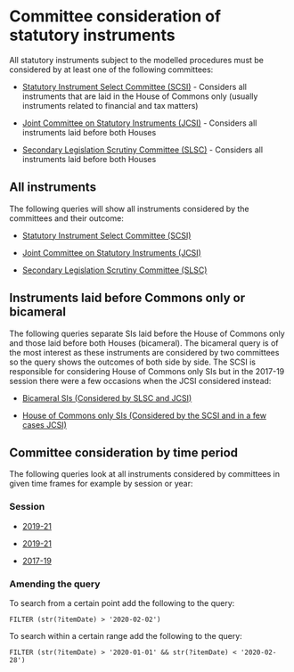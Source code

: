 # Committee consideration of statutory instruments

All statutory instruments subject to the modelled procedures must be considered by at least one of the following committees:

* [Statutory Instrument Select Committee (SCSI)](https://committees.parliament.uk/committee/149/statutory-instruments-select-committee) - Considers all instruments that are laid in the House of Commons only (usually instruments related to financial and tax matters)

* [Joint Committee on Statutory Instruments (JCSI)](https://committees.parliament.uk/committee/148/statutory-instruments-joint-committee/) - Considers all instruments laid before both Houses

* [Secondary Legislation Scrutiny Committee (SLSC)](https://committees.parliament.uk/committee/255/secondary-legislation-scrutiny-committee/) - Considers all instruments laid before both Houses 

## All instruments

The following queries will show all instruments considered by the committees and their outcome:

* [Statutory Instrument Select Committee (SCSI)](https://api.parliament.uk/sparql#query=PREFIX+rdfs%3A+%3Chttp%3A%2F%2Fwww.w3.org%2F2000%2F01%2Frdf-schema%23%3E%0APREFIX+%3A+%3Chttps%3A%2F%2Fid.parliament.uk%2Fschema%2F%3E%0Aselect+distinct+%3FSI+%3FSIname+%3FworkPackage+%3Fproc+%3FprocStepName+%3FitemDate+%3FprocStepName2++%3FitemDate1+where+%7B%0A+%3FSI+a+%3AStatutoryInstrumentPaper+.++%0A+++++%3FSI+rdfs%3Alabel+%3FSIname+.%0A%09%3FSI+%3AworkPackagedThingHasWorkPackage+%3FworkPackage+.%0A++%09%3FworkPackage+%3AworkPackageHasProcedure%2Frdfs%3Alabel+%3Fproc.%0A++%3FworkPackage+%3AworkPackageHasBusinessItem%2F%3AbusinessItemHasProcedureStep+%3FprocStep+%3B%0A+++++++++++%3AworkPackageHasBusinessItem+%3FbusItem+.%0A++%3FbusItem+%3AbusinessItemHasProcedureStep%2Frdfs%3Alabel+%3FitemDate2%3B%0A+++++++++++%3AbusinessItemDate+%3FitemDate+.%0A++%3FprocStep+rdfs%3Alabel+%3FprocStepName.%0A+%7B%3FworkPackage+%3AworkPackageHasBusinessItem%2F%3AbusinessItemHasProcedureStep+%3FprocStep2+%3B%0A+++++++++++%3AworkPackageHasBusinessItem+%3FbusItem2+.%0A++%3FbusItem2+%3AbusinessItemHasProcedureStep%2Frdfs%3Alabel+%3FitemDate3%3B%0A+++++++++++%3AbusinessItemDate+%3FitemDate1+.%0A++++%3FprocStep2+rdfs%3Alabel+%3FprocStepName2+.+%0A++++FILTER(%3FprocStepName2+IN+(%22Concerns+raised+by+the+Select+Committee+on+Statutory+Instruments+(SCSI)%22%2C+%22No+concerns+raised+by+the+Select+Committee+on+Statutory+Instruments+(SCSI)%22))%0A++++FILTER(%3FitemDate3+IN+(%22Concerns+raised+by+the+Select+Committee+on+Statutory+Instruments+(SCSI)%22%2C+%22No+concerns+raised+by+the+Select+Committee+on+Statutory+Instruments+(SCSI)%22))%0A++++%0A++%7D%0A++FILTER(%3FprocStepName+IN+(%22Laid+before+the+House+of+Commons%22))%0A++FILTER(%3FitemDate2+IN+(%22Laid+before+the+House+of+Commons%22))%0A++%0A++%0A%7D&contentTypeConstruct=text%2Fturtle&contentTypeSelect=application%2Fsparql-results%2Bjson&endpoint=https%3A%2F%2Fapi.parliament.uk%2Fsparql&requestMethod=POST&tabTitle=SCSI+consideration+(ALL)&headers=%7B%7D&outputFormat=table)

* [Joint Committee on Statutory Instruments (JCSI)](https://api.parliament.uk/sparql#query=PREFIX+rdfs%3A+%3Chttp%3A%2F%2Fwww.w3.org%2F2000%2F01%2Frdf-schema%23%3E%0APREFIX+%3A+%3Chttps%3A%2F%2Fid.parliament.uk%2Fschema%2F%3E%0Aselect+distinct+%3FSI+%3FSIname+%3FworkPackage+%3Fproc+%3FprocStepName+%3FitemDate+%3FprocStepName2++%3FitemDate1+where+%7B%0A+%3FSI+a+%3AStatutoryInstrumentPaper+.++%0A+++++%3FSI+rdfs%3Alabel+%3FSIname+.%0A%09%3FSI+%3AworkPackagedThingHasWorkPackage+%3FworkPackage+.%0A++%09%3FworkPackage+%3AworkPackageHasProcedure%2Frdfs%3Alabel+%3Fproc.%0A++%3FworkPackage+%3AworkPackageHasBusinessItem%2F%3AbusinessItemHasProcedureStep+%3FprocStep+%3B%0A+++++++++++%3AworkPackageHasBusinessItem+%3FbusItem+.%0A++%3FbusItem+%3AbusinessItemHasProcedureStep%2Frdfs%3Alabel+%3FitemDate2%3B%0A+++++++++++%3AbusinessItemDate+%3FitemDate+.%0A++%3FprocStep+rdfs%3Alabel+%3FprocStepName.%0A+%7B%3FworkPackage+%3AworkPackageHasBusinessItem%2F%3AbusinessItemHasProcedureStep+%3FprocStep2+%3B%0A+++++++++++%3AworkPackageHasBusinessItem+%3FbusItem2+.%0A++%3FbusItem2+%3AbusinessItemHasProcedureStep%2Frdfs%3Alabel+%3FitemDate3%3B%0A+++++++++++%3AbusinessItemDate+%3FitemDate1+.%0A++++%3FprocStep2+rdfs%3Alabel+%3FprocStepName2+.+%0A++++FILTER(%3FprocStepName2+IN+(+%22No+concerns+raised+by+the+Joint+Committee+on+Statutory+Instruments+(JCSI)%22%2C+%22Concerns+raised+by+the+Joint+Committee+on+Statutory+Instruments+(JCSI)%22))%0A++++FILTER(%3FitemDate3+IN+(+%22No+concerns+raised+by+the+Joint+Committee+on+Statutory+Instruments+(JCSI)%22%2C+%22Concerns+raised+by+the+Joint+Committee+on+Statutory+Instruments+(JCSI)%22))%0A++++%0A++%7D%0A++FILTER(%3FprocStepName+IN+(%22Laid+before+the+House+of+Commons%22))%0A++FILTER(%3FitemDate2+IN+(%22Laid+before+the+House+of+Commons%22))%0A++%0A++%0A%7D&contentTypeConstruct=text%2Fturtle&contentTypeSelect=application%2Fsparql-results%2Bjson&endpoint=https%3A%2F%2Fapi.parliament.uk%2Fsparql&requestMethod=POST&tabTitle=JCSI+consideration+(ALL)+&headers=%7B%7D&outputFormat=table)

* [Secondary Legislation Scrutiny Committee (SLSC)](https://api.parliament.uk/sparql#query=PREFIX+rdfs%3A+%3Chttp%3A%2F%2Fwww.w3.org%2F2000%2F01%2Frdf-schema%23%3E%0APREFIX+%3A+%3Chttps%3A%2F%2Fid.parliament.uk%2Fschema%2F%3E%0Aselect+distinct+%3FSI+%3FSIname+%3FworkPackage+%3Fproc+%3FprocStepName+%3FitemDate+%3FprocStepName2++%3FitemDate1+where+%7B%0A+%3FSI+a+%3AStatutoryInstrumentPaper+.++%0A+++++%3FSI+rdfs%3Alabel+%3FSIname+.%0A%09%3FSI+%3AworkPackagedThingHasWorkPackage+%3FworkPackage+.%0A++%09%3FworkPackage+%3AworkPackageHasProcedure%2Frdfs%3Alabel+%3Fproc.%0A++%3FworkPackage+%3AworkPackageHasBusinessItem%2F%3AbusinessItemHasProcedureStep+%3FprocStep+%3B%0A+++++++++++%3AworkPackageHasBusinessItem+%3FbusItem+.%0A++%3FbusItem+%3AbusinessItemHasProcedureStep%2Frdfs%3Alabel+%3FitemDate2%3B%0A+++++++++++%3AbusinessItemDate+%3FitemDate+.%0A++%3FprocStep+rdfs%3Alabel+%3FprocStepName.%0A+%7B%3FworkPackage+%3AworkPackageHasBusinessItem%2F%3AbusinessItemHasProcedureStep+%3FprocStep2+%3B%0A+++++++++++%3AworkPackageHasBusinessItem+%3FbusItem2+.%0A++%3FbusItem2+%3AbusinessItemHasProcedureStep%2Frdfs%3Alabel+%3FitemDate3%3B%0A+++++++++++%3AbusinessItemDate+%3FitemDate1+.%0A++++%3FprocStep2+rdfs%3Alabel+%3FprocStepName2+.+%0A++++FILTER(%3FprocStepName2+IN+(%22Noted+as+an+instrument+of+interest+by+the+Secondary+Legislation+Scrutiny+Committee+(SLSC)%22%2C+%22No+concerns+raised+by+the+Secondary+Legislation+Scrutiny+Committee+(SLSC)%22%2C+%22Concerns+raised+by+the+Secondary+Legislation+Scrutiny+Committee+(SLSC)%22))%0A++++FILTER(%3FitemDate3+IN+(%22Noted+as+an+instrument+of+interest+by+the+Secondary+Legislation+Scrutiny+Committee+(SLSC)%22%2C+%22No+concerns+raised+by+the+Secondary+Legislation+Scrutiny+Committee+(SLSC)%22%2C+%22Concerns+raised+by+the+Secondary+Legislation+Scrutiny+Committee+(SLSC)%22))%0A++++%0A++%7D%0A++FILTER(%3FprocStepName+IN+(%22Laid+before+the+House+of+Commons%22))%0A++FILTER(%3FitemDate2+IN+(%22Laid+before+the+House+of+Commons%22))%0A++%0A++%0A%7D&contentTypeConstruct=text%2Fturtle&contentTypeSelect=application%2Fsparql-results%2Bjson&endpoint=https%3A%2F%2Fapi.parliament.uk%2Fsparql&requestMethod=POST&tabTitle=SLSC+consideration+(ALL)&headers=%7B%7D&outputFormat=table)

## Instruments laid before Commons only or bicameral

The following queries separate SIs laid before the House of Commons only and those laid before both Houses (bicameral). The bicameral query is of the most interest as these instruments are considered by two committees so the query shows the outcomes of both side by side. The SCSI is responsible for considering House of Commons only SIs but in the 2017-19 session there were a few occasions when the JCSI considered instead:

* <a href="https://api.parliament.uk/sparql#query=PREFIX+rdfs%3A+%3Chttp%3A%2F%2Fwww.w3.org%2F2000%2F01%2Frdf-schema%23%3E%0APREFIX+%3A+%3Chttps%3A%2F%2Fid.parliament.uk%2Fschema%2F%3E%0Aselect+distinct+%3FSI+%3FSIname+%3FworkPackage+%3Fproc+%3FJCSI+%3FitemDate+%3FSLSC+%3FitemDate1+where+%7B%0A+%3FSI+a+%3AStatutoryInstrumentPaper+.++%0A+++++%3FSI+rdfs%3Alabel+%3FSIname.%0A%09%3FSI+%3AworkPackagedThingHasWorkPackage+%3FworkPackage+.%0A++%09%3FworkPackage+%3AworkPackageHasProcedure%2Frdfs%3Alabel+%3Fproc%0A++FILTER(%3Fproc+IN+(%22Draft+affirmative%22%2C+%22Draft+negative%22%2C+%22Made+affirmative%22%2C+%22Made+negative%22))%0A+%3FworkPackage+%3AworkPackageHasBusinessItem%2F%3AbusinessItemHasProcedureStep+%3FprocStep+%3B%0A+++++++++++%3AworkPackageHasBusinessItem+%3FbusItem+.%0A++%3FbusItem+%3AbusinessItemHasProcedureStep%2Frdfs%3Alabel+%3FitemDate2%3B%0A+++++++++++%3AbusinessItemDate+%3FitemDate+.%0A++%3FprocStep+rdfs%3Alabel+%3FJCSI.%0A++++%0A++FILTER(%3FJCSI+IN+(%22Concerns+raised+by+the+Joint+Committee+on+Statutory+Instruments+(JCSI)%22%2C+%22No+concerns+raised+by+the+Joint+Committee+on+Statutory+Instruments+(JCSI)%22))%0A++FILTER(%3FitemDate2+IN+(%22Concerns+raised+by+the+Joint+Committee+on+Statutory+Instruments+(JCSI)%22%2C+%22No+concerns+raised+by+the+Joint+Committee+on+Statutory+Instruments+(JCSI)%22))%0A++%0A++%3FworkPackage+%3AworkPackageHasBusinessItem%2F%3AbusinessItemHasProcedureStep+%3FprocStep2%3B%0A++++++++++++++++++++++++++++++++++++++++++%3AworkPackageHasBusinessItem+%3FbusItem2+.%0A++%3FbusItem2+%3AbusinessItemHasProcedureStep%2Frdfs%3Alabel+%3FitemDate3%3B%0A+++++++++++++++++++++++++++++++++++++++++%3AbusinessItemDate+%3FitemDate1.%0A++%3FprocStep2+rdfs%3Alabel+%3FSLSC.%0A++%0A++FILTER+(%3FSLSC+IN+(%22Concerns+raised+by+the+Secondary+Legislation+Scrutiny+Committee+(SLSC)%22%2C+%22No+concerns+raised+by+the+Secondary+Legislation+Scrutiny+Committee+(SLSC)%22%2C+%22Noted+as+an+instrument+of+interest+by+the+Secondary+Legislation+Scrutiny+Committee+(SLSC)%22))%0A++FILTER+(%3FitemDate3+IN+(%22Concerns+raised+by+the+Secondary+Legislation+Scrutiny+Committee+(SLSC)%22%2C+%22No+concerns+raised+by+the+Secondary+Legislation+Scrutiny+Committee+(SLSC)%22%2C+%22Noted+as+an+instrument+of+interest+by+the+Secondary+Legislation+Scrutiny+Committee+(SLSC)%22))%0A%7D&contentTypeConstruct=text%2Fturtle&contentTypeSelect=application%2Fsparql-results%2Bjson&endpoint=https%3A%2F%2Fapi.parliament.uk%2Fsparql&requestMethod=POST&tabTitle=Bicameral+SIs+considered+by+JCSI%2FSLSC&headers=%7B%7D&outputFormat=table">Bicameral SIs (Considered by SLSC and JCSI)</a>

* <a href="https://api.parliament.uk/sparql#query=PREFIX+rdfs%3A+%3Chttp%3A%2F%2Fwww.w3.org%2F2000%2F01%2Frdf-schema%23%3E%0APREFIX+%3A+%3Chttps%3A%2F%2Fid.parliament.uk%2Fschema%2F%3E%0Aselect+%3FSI+%3FSIname+%3FworkPackage+%3Fproc+%3FprocStepName+%3FitemDate++where+%7B%0A+%3FSI+a+%3AStatutoryInstrumentPaper+.++%0A+++++%3FSI+rdfs%3Alabel+%3FSIname+.%0A%09%3FSI+%3AworkPackagedThingHasWorkPackage+%3FworkPackage+.%0A++%09%3FworkPackage+%3AworkPackageHasProcedure%2Frdfs%3Alabel+%3Fproc%0A++FILTER(%3Fproc+IN+(%22Draft+affirmative%22%2C+%22Draft+negative%22%2C+%22Made+affirmative%22%2C+%22Made+negative%22))%0A++%3FworkPackage+%3AworkPackageHasBusinessItem%2F%3AbusinessItemHasProcedureStep+%3FprocStep+%3B%0A+++++++++++%3AworkPackageHasBusinessItem+%3FbusItem+.%0A++%3FbusItem+%3AbusinessItemHasProcedureStep%2Frdfs%3Alabel+%3FitemDate2%3B%0A+++++++++++%3AbusinessItemDate+%3FitemDate+.%0A++%3FprocStep+rdfs%3Alabel+%3FprocStepName.%0A++MINUS%7B%3FworkPackage+%3AworkPackageHasBusinessItem%2F%3AbusinessItemHasProcedureStep+%3FprocStep2+%3B%0A+++++++++++%3AworkPackageHasBusinessItem+%3FbusItem2+.%0A++%3FbusItem2+%3AbusinessItemHasProcedureStep%2Frdfs%3Alabel+%3FitemDate3%3B%0A+++++++++++%3AbusinessItemDate+%3FitemDate1+.%0A++++%3FprocStep2+rdfs%3Alabel+%3FprocStepName2+.+%0A++++++FILTER(%3FprocStepName2+IN+(%22Laid+before+the+House+of+Lords%22))%0A++++++FILTER(%3FitemDate3+IN+(%22Laid+before+the+House+of+Lords%22))%0A++++%0A++%7D%0A++FILTER(%3FprocStepName+IN+(%22Concerns+raised+by+the+Joint+Committee+on+Statutory+Instruments+(JCSI)%22%2C+%22No+concerns+raised+by+the+Joint+Committee+on+Statutory+Instruments+(JCSI)%22%2C+%22Concerns+raised+by+the+Select+Committee+on+Statutory+Instruments+(SCSI)%22%2C+%22No+concerns+raised+by+the+Select+Committee+on+Statutory+Instruments+(SCSI)%22))%0A++FILTER(%3FitemDate2+IN+(%22Concerns+raised+by+the+Joint+Committee+on+Statutory+Instruments+(JCSI)%22%2C+%22No+concerns+raised+by+the+Joint+Committee+on+Statutory+Instruments+(JCSI)%22%2C+%22Concerns+raised+by+the+Select+Committee+on+Statutory+Instruments+(SCSI)%22%2C+%22No+concerns+raised+by+the+Select+Committee+on+Statutory+Instruments+(SCSI)%22))%0A++%0A+++%0A%7D&contentTypeConstruct=text%2Fturtle&contentTypeSelect=application%2Fsparql-results%2Bjson&endpoint=https%3A%2F%2Fapi.parliament.uk%2Fsparql&requestMethod=POST&tabTitle=Commons+only+SIs+considered+by+SCSI%2FJCSI&headers=%7B%7D&outputFormat=table">House of Commons only SIs (Considered by the SCSI and in a few cases JCSI)</a>


## Committee consideration by time period

The following queries look at all instruments considered by committees in given time frames for example by session or year:

### Session

* <a href="https://api.parliament.uk/sparql#query=PREFIX+rdfs%3A+%3Chttp%3A%2F%2Fwww.w3.org%2F2000%2F01%2Frdf-schema%23%3E%0APREFIX+%3A+%3Chttps%3A%2F%2Fid.parliament.uk%2Fschema%2F%3E%0Aselect+%3FSI+%3FSIname+%3FworkPackage+%3Fproc+%3FprocStepName+%3FitemDate+%3Flink+where+%7B%0A+%3FSI+a+%3AStatutoryInstrumentPaper+.++%0A+++++%3FSI+rdfs%3Alabel+%3FSIname.%0A+++++++++%09%3FSI+%3AworkPackagedThingHasWorkPackage+%3FworkPackage+.%0A++%09%3FworkPackage+%3AworkPackageHasProcedure%2Frdfs%3Alabel+%3Fproc%0A++FILTER(%3Fproc+IN+(%22Draft+affirmative%22%2C+%22Draft+negative%22%2C+%22Made+affirmative%22%2C+%22Made+negative%22))%0A++%3FworkPackage+%3AworkPackageHasBusinessItem%2F%3AbusinessItemHasProcedureStep+%3FprocStep+%3B%0A+++++++++++%3AworkPackageHasBusinessItem+%3FbusItem+.%0A++%3FbusItem+%3AbusinessItemHasProcedureStep%2Frdfs%3Alabel+%3FitemDate2%3B%0A+++++++++++%3AbusinessItemDate+%3FitemDate+%3B%0A++%3AbusinessItemHasBusinessItemWebLink+%3Flink.%0A++%3FprocStep+rdfs%3Alabel+%3FprocStepName.%0A++++%0A++FILTER(%3FprocStepName+IN+(%22Considered+by+the+Secondary+Legislation+Scrutiny+Committee+(SLSC)%22%2C+%22Considered+by+the+Joint+Committee+on+Statutory+Instruments+(JCSI)%22%2C+%22Considered+by+the+Statutory+Instrument+Select+Committee+(SCSI%22))%0A++FILTER(%3FitemDate2+IN+(%22Considered+by+the+Secondary+Legislation+Scrutiny+Committee+(SLSC)%22%2C+%22Considered+by+the+Joint+Committee+on+Statutory+Instruments+(JCSI)%22%2C+%22Considered+by+the+Statutory+Instrument+Select+Committee+(SCSI%22))%0A++FILTER+(+str(%3FitemDate)+%3E+'2019-12-13')%0A+++%7D%0A&contentTypeConstruct=text%2Fturtle&contentTypeSelect=application%2Fsparql-results%2Bjson&endpoint=https%3A%2F%2Fapi.parliament.uk%2Fsparql&requestMethod=POST&tabTitle=Committee+step+added+last+week+)&headers=%7B%7D&outputFormat=table)">2019-21</a>

* <a href="https://api.parliament.uk/sparql#query=PREFIX+rdfs%3A+%3Chttp%3A%2F%2Fwww.w3.org%2F2000%2F01%2Frdf-schema%23%3E%0APREFIX+%3A+%3Chttps%3A%2F%2Fid.parliament.uk%2Fschema%2F%3E%0Aselect+%3FSI+%3FSIname+%3FworkPackage+%3Fproc+%3FprocStepName+%3FitemDate+%3Flink+where+%7B%0A+%3FSI+a+%3AStatutoryInstrumentPaper+.++%0A+++++%3FSI+rdfs%3Alabel+%3FSIname.%0A+++++++++%09%3FSI+%3AworkPackagedThingHasWorkPackage+%3FworkPackage+.%0A++%09%3FworkPackage+%3AworkPackageHasProcedure%2Frdfs%3Alabel+%3Fproc%0A++FILTER(%3Fproc+IN+(%22Draft+affirmative%22%2C+%22Draft+negative%22%2C+%22Made+affirmative%22%2C+%22Made+negative%22))%0A++%3FworkPackage+%3AworkPackageHasBusinessItem%2F%3AbusinessItemHasProcedureStep+%3FprocStep+%3B%0A+++++++++++%3AworkPackageHasBusinessItem+%3FbusItem+.%0A++%3FbusItem+%3AbusinessItemHasProcedureStep%2Frdfs%3Alabel+%3FitemDate2%3B%0A+++++++++++%3AbusinessItemDate+%3FitemDate+%3B%0A++%3AbusinessItemHasBusinessItemWebLink+%3Flink.%0A++%3FprocStep+rdfs%3Alabel+%3FprocStepName.%0A++++%0A++FILTER(%3FprocStepName+IN+(%22Considered+by+the+Secondary+Legislation+Scrutiny+Committee+(SLSC)%22%2C+%22Considered+by+the+Joint+Committee+on+Statutory+Instruments+(JCSI)%22%2C+%22Considered+by+the+Statutory+Instrument+Select+Committee+(SCSI%22))%0A++FILTER(%3FitemDate2+IN+(%22Considered+by+the+Secondary+Legislation+Scrutiny+Committee+(SLSC)%22%2C+%22Considered+by+the+Joint+Committee+on+Statutory+Instruments+(JCSI)%22%2C+%22Considered+by+the+Statutory+Instrument+Select+Committee+(SCSI%22))%0AFILTER+(+str(%3FitemDate)+%3E+'2019-10-10'+%26%26+str(%3FitemDate)+%3C+'2019-11-06')%0A+++%7D%0A&contentTypeConstruct=text%2Fturtle&contentTypeSelect=application%2Fsparql-results%2Bjson&endpoint=https%3A%2F%2Fapi.parliament.uk%2Fsparql&requestMethod=POST&tabTitle=Committee+step+added+last+week+)&headers=%7B%7D&outputFormat=table)">2019-21</a>

* <a href="https://api.parliament.uk/sparql#query=PREFIX+rdfs%3A+%3Chttp%3A%2F%2Fwww.w3.org%2F2000%2F01%2Frdf-schema%23%3E%0APREFIX+%3A+%3Chttps%3A%2F%2Fid.parliament.uk%2Fschema%2F%3E%0Aselect+%3FSI+%3FSIname+%3FworkPackage+%3Fproc+%3FprocStepName+%3FitemDate+%3Flink+where+%7B%0A+%3FSI+a+%3AStatutoryInstrumentPaper+.++%0A+++++%3FSI+rdfs%3Alabel+%3FSIname.%0A+++++++++%09%3FSI+%3AworkPackagedThingHasWorkPackage+%3FworkPackage+.%0A++%09%3FworkPackage+%3AworkPackageHasProcedure%2Frdfs%3Alabel+%3Fproc%0A++FILTER(%3Fproc+IN+(%22Draft+affirmative%22%2C+%22Draft+negative%22%2C+%22Made+affirmative%22%2C+%22Made+negative%22))%0A++%3FworkPackage+%3AworkPackageHasBusinessItem%2F%3AbusinessItemHasProcedureStep+%3FprocStep+%3B%0A+++++++++++%3AworkPackageHasBusinessItem+%3FbusItem+.%0A++%3FbusItem+%3AbusinessItemHasProcedureStep%2Frdfs%3Alabel+%3FitemDate2%3B%0A+++++++++++%3AbusinessItemDate+%3FitemDate+%3B%0A++%3AbusinessItemHasBusinessItemWebLink+%3Flink.%0A++%3FprocStep+rdfs%3Alabel+%3FprocStepName.%0A++++%0A++FILTER(%3FprocStepName+IN+(%22Considered+by+the+Secondary+Legislation+Scrutiny+Committee+(SLSC)%22%2C+%22Considered+by+the+Joint+Committee+on+Statutory+Instruments+(JCSI)%22%2C+%22Considered+by+the+Statutory+Instrument+Select+Committee+(SCSI%22))%0A++FILTER(%3FitemDate2+IN+(%22Considered+by+the+Secondary+Legislation+Scrutiny+Committee+(SLSC)%22%2C+%22Considered+by+the+Joint+Committee+on+Statutory+Instruments+(JCSI)%22%2C+%22Considered+by+the+Statutory+Instrument+Select+Committee+(SCSI%22))%0AFILTER+(+str(%3FitemDate)+%3E+'2017-06-01'+%26%26+str(%3FitemDate)+%3C+'2019-10-09')%0A+++%7D%0A&contentTypeConstruct=text%2Fturtle&contentTypeSelect=application%2Fsparql-results%2Bjson&endpoint=https%3A%2F%2Fapi.parliament.uk%2Fsparql&requestMethod=POST&tabTitle=Committee+step+added+last+week+)&headers=%7B%7D&outputFormat=table)">2017-19</a>

### Amending the query

To search from a certain point add the following to the query:

    FILTER (str(?itemDate) > '2020-02-02')

To search within a certain range add the following to the query:

    FILTER (str(?itemDate) > '2020-01-01' && str(?itemDate) < '2020-02-28')

